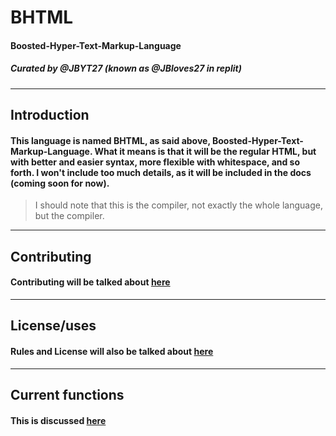 # BHTML
#### **B**oosted-**H**yper-**T**ext-**M**arkup-**L**anguage
##### Curated by @JBYT27 (known as @JBloves27 in replit)
--- 

## Introduction
#### This language is named BHTML, as said above, Boosted-Hyper-Text-Markup-Language. What it means is that it will be the regular HTML, but with better and easier syntax, more flexible with whitespace, and so forth. I won't include too much details, as it will be included in the docs (coming soon for now).

> I should note that this is the compiler, not exactly the whole language, but the compiler.

--- 

## Contributing
#### Contributing will be talked about [here](https://github.com/JBYT27/BHTML-Compiler/blob/master/Contributing.md)
---
## License/uses
#### Rules and License will also be talked about [here](https://github.com/JBYT27/BHTML-Compiler/blob/master/Rules.md)
--- 
## Current functions
#### This is discussed [here](https://github.com/JBYT27/BHTML-Compiler/blob/master/Details.md)
